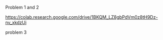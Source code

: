 Problem 1 and 2

https://colab.research.google.com/drive/1BKQM_LZ8gbPdVm0z8tH9Dz-nv_xkdzUi


problem 3
